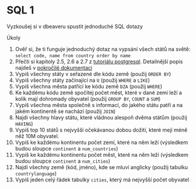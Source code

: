 # SQL 1

Vyzkoušej si v dbeaveru spustit jednoduché SQL dotazy

Úkoly

1. Ověř si, že ti funguje jednoduchý dotaz na vypsání všech států na světě: `select code, name from country order by name`
1. Přečti si kapitoly 2.5, 2.6 a 2.7 z [tutoriálu postgresql](https://www.postgresql.org/docs/current/tutorial-sql.html). Detailnější popis najdeš v [pokročilé dokumentaci](https://www.postgresql.org/docs/current/sql.html)
1. Vypiš všechny státy v seřazené dle kódu země (použij `ORDER BY`)
1. Vypiš všechny státy začínající na `U` (použij `WHERE` a `LIKE`)
1. Vypiš všechna města patřící ke kódu země `DZA` (použij `WHERE`)
1. Ke každému kódu země spočítej počet měst, které v dané zemi leží a kolik mají dohromady obyvatel (použij `GROUP BY`, `COUNT` a `SUM`)
1. Vypiš všechna města společně s informací, do jakého státu patří a na jakém kontinentě se nachází (použij `JOIN`)
1. Najdi všechny hlavy státu, které vládnou alespoň dvěma státům (použij `HAVING`)
1. Vypiš top 10 států s nejvyšší očekávanou dobou dožití, které mejí méně něž 10M obyvatel.
1. Vypiš ke každému kontinentu počet zemí, které na něm leží (výsledkem budou sloupce `continent` a `num_countries`)
1. Vypiš ke každému kontinentu počet měst, které na něm leží (výsledkem budou sloupce `continent` a `num_cities`)
1. Najdi všechny země (kód, jméno), kde se mluví anglicky (použij tabulku `countrylanguage`)
1. Vypiš jeden celý řádek tabulky `cities`, který má nejvyšší počet obyvatel
